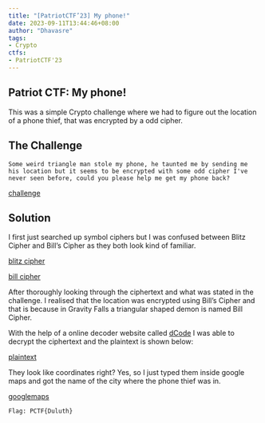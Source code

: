 ```yaml
---
title: "[PatriotCTF’23] My phone!"
date: 2023-09-11T13:44:46+08:00
author: "Dhavasre"
tags:
- Crypto
ctfs:
- PatriotCTF'23
---
```


## Patriot CTF: My phone!

This was a simple Crypto challenge where we had to figure out the location of a phone thief, that was encrypted by a odd cipher.

## The Challenge

```
Some weird triangle man stole my phone, he taunted me by sending me his location but it seems to be encrypted with some odd cipher I've never seen before, could you please help me get my phone back?
```

[challenge](challenge.jpg) 

## Solution

I first just searched up symbol ciphers but I was  confused between Blitz Cipher and Bill’s Cipher as they both look kind of familiar. 

[blitz cipher](blitzcipher.jpg)

[bill cipher](billcipher.jpg)


After thoroughly looking through the ciphertext and what was stated in the challenge. I realised that the location was encrypted using Bill’s Cipher and that is because in Gravity Falls a triangular shaped demon is named Bill Cipher. 

With the help of a online decoder website called [dCode](https://www.dcode.fr/en) I was able to decrypt the ciphertext and the plaintext is shown below:

[plaintext](plaintext.jpg)

They look like coordinates right? Yes, so I just typed them inside google maps and got the name of the city where the phone thief was in. 

[googlemaps](googlemaps.jpg)

`Flag: PCTF{Duluth}`